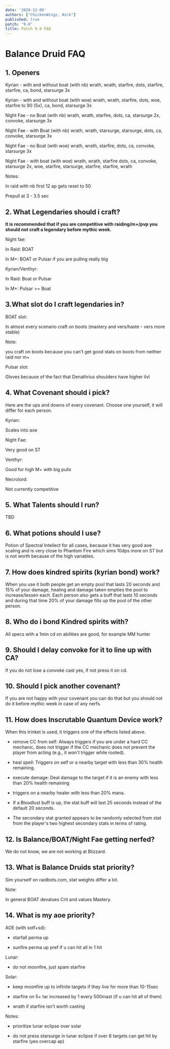 ```yaml
---
date: '2020-12-08'
authors: ["ChickenWingz, Nick"]
published: true
patch: "9.0"
title: Patch 9.0 FAQ
---
```


# Balance Druid FAQ

## 1. Openers
Kyrian - with and without boat (with nb)
wrath, wrath, starfire, dots, starfire, starfire, ca, bond, starsurge 3x

Kyrian - with and without boat (with woe)
wrath, wrath, starfire, dots, woe, starfire to 90 (5x), ca, bond, starsurge 3x

Night Fae - no Boat (with nb)
wrath, wrath, starfire, dots, ca, starsurge 2x, convoke, starsurge 3x 

Night Fae - with Boat (with nb)
wrath, wrath, starsurge, starsurge, dots, ca, convoke, starsurge 3x

Night Fae - no Boat (with woe)
wrath, wrath, starfire, dots, ca, convoke, starsurge 3x

Night Fae - with boat (with woe)
wrath, wrath, starfire dots, ca, convoke, starsurge 2x, woe, starfire, starsurge, starfire, starfire, wrath 

Notes:

In raid with nb first 12 ap gets reset to 50

Prepull at 3 - 3.5 sec


## 2. What Legendaries should i craft?

**It is recommended that if you are competitive with raiding/m+/pvp you should not craft a legendary before mythic week.**

Night fae:

In Raid: BOAT

In M+: BOAT or Pulsar if you are pulling really big

Kyrian/Venthyr:

In Raid: Boat or Pulsar

In M+: Pulsar >= Boat


## 3.What slot do I craft legendaries in?

BOAT slot: 

In almost every scenario craft on boots (mastery and vers/haste - vers more stable) 

Note: 

you craft on boots because you can't get good stats on boots from neither raid nor m+

Pulsar slot: 

Gloves because of the fact that Denathrius shoulders have higher ilvl


## 4. What Covenant should i pick?

Here are the ups and downs of every covenant. Choose one yourself, it will differ for each person.

Kyrian: 

Scales into aoe

Night Fae:

Very good on ST

Venthyr:

Good for high M+ with big pulls

Necrolord:

Not currently competitive


## 5. What Talents should I run?

TBD


## 6. What potions should I use?

Potion of Spectral Intellect for all cases, because it has very good aoe scaling and is very close to Phantom Fire which sims 10dps more on ST but is not worth because of the high variables.


## 7. How does kindred spirits (kyrian bond) work?

When you use it both people get an empty pool that lasts 20 seconds and 15% of your damage, healing and damage taken empties the pool to increase/lessen each. Each person also gets a buff that lasts 10 seconds and during that time 20% of your damage fills up the pool of the other person.


## 8. Who do i bond Kindred spirits with?

All specs with a 1min cd on abilities are good, for example MM hunter


## 9. Should I delay convoke for it to line up with CA?

If you do not lose a convoke cast yes, if not press it on cd.


## 10. Should I pick another covenant?

If you are not happy with your covenant you can do that but you should not do it before mythic week in case of any nerfs.


## 11. How does Inscrutable Quantum Device work?

When this trinket is used, it triggers one of the effects listed above.

- remove CC from self: Always triggers if you are under a hard CC mechanic, does not trigger if the CC mechanic does not prevent the player from acting (e.g., it won't trigger while rooted).

- heal spell: Triggers on self or a nearby target with less than 30% health remaining.

- execute damage: Deal damage to the target if it is an enemy with less than 20% health remaining 

- triggers on a nearby healer with less than 20% mana.

- If a Bloodlust buff is up, the stat buff will last 25 seconds instead of the default 20 seconds.

- The secondary stat granted appears to be randomly selected from stat from the player's two highest secondary stats in terms of rating.



## 12. Is Balance/BOAT/Night Fae getting nerfed?

We do not know, we are not working at Blizzard.


## 13. What is Balance Druids stat priority?

Sim yourself on raidbots.com, stat weights differ a lot.

Note: 

In general BOAT devalues Crit and values Mastery.


## 14. What is my aoe priority?

AOE (with sotf+sd):

- starfall perma up 

- sunfire perma up pref if u can hit all in 1 hit

Lunar:

- do not moonfire, just spam starfire

Solar:

- keep moonfire up to infinite targets if they live for more than 10-15sec

- starfire on 5+ tar increased by 1 every 500mast (if u can hit all of them)

- wrath if starfire isn't worth casting

Notes: 

- prioritize lunar eclipse over solar

- do not press starsurge in lunar eclipse if over 8 targets can get hit by starfire (yes overcap ap)




